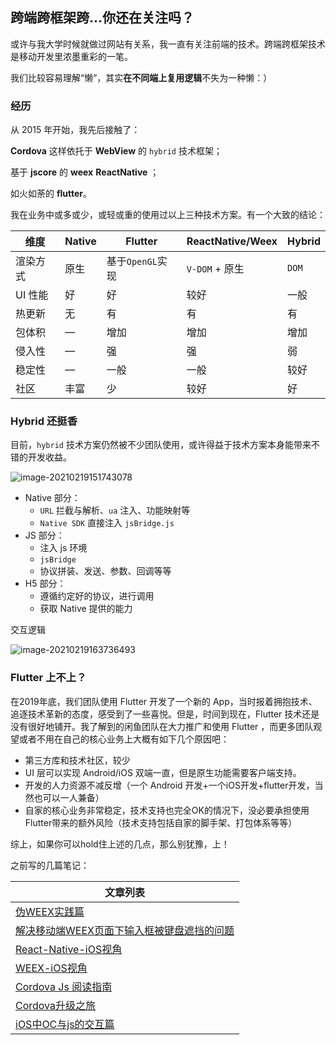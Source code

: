 ## 跨端跨框架跨...你还在关注吗？

或许与我大学时候就做过网站有关系，我一直有关注前端的技术。跨端跨框架技术是移动开发里浓墨重彩的一笔。

我们比较容易理解“懒”，其实**在不同端上复用逻辑**不失为一种懒：）

### 经历

从 2015 年开始，我先后接触了：

 **Cordova** 这样依托于 **WebView** 的 `hybrid` 技术框架；

基于 **jscore** 的 **weex** **ReactNative** ；

如火如荼的 **flutter**。

我在业务中或多或少，或轻或重的使用过以上三种技术方案。有一个大致的结论：

| 维度     | Native | Flutter          | ReactNative/Weex | Hybrid |
| -------- | ------ | ---------------- | ---------------- | ------ |
| 渲染方式 | 原生   | 基于`OpenGL`实现 | `V-DOM` + 原生   | `DOM`  |
| UI 性能  | 好     | 好               | 较好             | 一般   |
| 热更新   | 无     | 有               | 有               | 有     |
| 包体积   | —      | 增加             | 增加             | 增加   |
| 侵入性   | —      | 强               | 强               | 弱     |
| 稳定性   | —      | 一般             | 一般             | 较好   |
| 社区     | 丰富   | 少               | 较好             | 好     |

### Hybrid 还挺香

目前，`hybrid` 技术方案仍然被不少团队使用，或许得益于技术方案本身能带来不错的开发收益。

![image-20210219151743078](../assets/image-20210219151743078.png)



- Native 部分：
  - `URL` 拦截与解析、`ua` 注入、功能映射等
  - `Native SDK` 直接注入 `jsBridge.js`
- JS 部分：
  - 注入 js 环境
  - `jsBridge `
  - 协议拼装、发送、参数、回调等等
- H5 部分：
  - 遵循约定好的协议，进行调用
  - 获取 Native 提供的能力

交互逻辑

![image-20210219163736493](../assets/image-20210219163736493.png)

### Flutter 上不上？

在2019年底，我们团队使用 Flutter 开发了一个新的 App，当时报着拥抱技术、追逐技术革新的态度，感受到了一些喜悦。但是，时间到现在，Flutter 技术还是没有很好地铺开。我了解到的闲鱼团队在大力推广和使用 Flutter ，而更多团队观望或者不用在自己的核心业务上大概有如下几个原因吧：

- 第三方库和技术社区，较少
- UI 层可以实现 Android/iOS 双端一直，但是原生功能需要客户端支持。
- 开发的人力资源不减反增（一个 Android 开发+一个iOS开发+flutter开发，当然也可以一人兼备）
- 自家的核心业务非常稳定，技术支持也完全OK的情况下，没必要承担使用Flutter带来的额外风险（技术支持包括自家的脚手架、打包体系等等）

综上，如果你可以hold住上述的几点，那么别犹豫，上！



之前写的几篇笔记：

| 文章列表                                                     |
| ------------------------------------------------------------ |
| [伪WEEX实践篇](./2017-6-11-伪WEEX实践篇.md)                  |
| [解决移动端WEEX页面下输入框被键盘遮挡的问题](./2018-10-24-解决移动端WEEX页面下输入框被键盘遮挡的问题.md) |
| [React-Native-iOS视角](./2016-12-3-React-Native-iOS视角.md)  |
| [WEEX-iOS视角](./2016-12-24-WEEX-iOS视角.md)                 |
| [Cordova Js 阅读指南](./2020-4-15-CordovaJs.md)              |
| [Cordova升级之旅](./2020-5-12-Cordova升级之旅.md)            |
| [iOS中OC与js的交互篇](./2017-7-27-iOS中OC与js的交互篇.md)    |

























